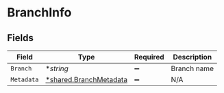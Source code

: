 # BranchInfo


## Fields

| Field                                                           | Type                                                            | Required                                                        | Description                                                     |
| --------------------------------------------------------------- | --------------------------------------------------------------- | --------------------------------------------------------------- | --------------------------------------------------------------- |
| `Branch`                                                        | **string*                                                       | :heavy_minus_sign:                                              | Branch name                                                     |
| `Metadata`                                                      | [*shared.BranchMetadata](../../models/shared/branchmetadata.md) | :heavy_minus_sign:                                              | N/A                                                             |